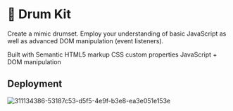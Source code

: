 
#  🥁 Drum Kit 

Create a mimic drumset. Employ your understanding of basic JavaScript as well as advanced DOM manipulation (event listeners).

Built with Semantic HTML5 markup CSS custom properties JavaScript + DOM manipulation





## Deployment

![311134386-53187c53-d5f5-4e9f-b3e8-ea3e051e153e](https://github.com/Priyankaakrish/Drum-Kit/assets/70511466/d73b9b14-eb39-4e6f-980b-37c75f60977d)
